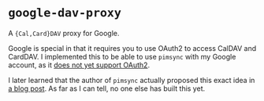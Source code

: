 # `google-dav-proxy`

A `{Cal,Card}DAV` proxy for Google.

Google is special in that it requires you to use OAuth2 to access CalDAV
and CardDAV. I implemented this to be able to use `pimsync` with my Google
account, as it [does not yet support OAuth2](https://todo.sr.ht/~whynothugo/pimsync/14).

I later learned that the author of `pimsync` actually proposed this exact idea
in [a blog
post](https://whynothugo.nl/journal/2025/03/04/design-for-google-caldav-support-in-pimsync/).
As far as I can tell, no one else has built this yet.
